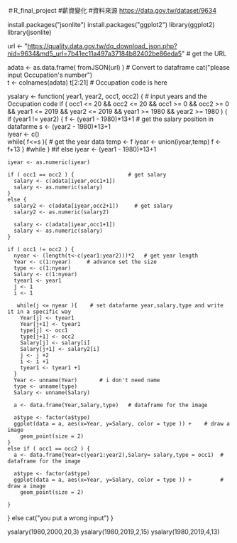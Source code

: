 ＃R_final_project
#薪資變化
#資料來源 https://data.gov.tw/dataset/9634

install.packages("jsonlite")
install.packages("ggplot2")
library(ggplot2)
library(jsonlite)

url <- "https://quality.data.gov.tw/dq_download_json.php?nid=9634&md5_url=7b41ec11a497a37184b82402be86eda5"   # get the URL

adata <- as.data.frame( fromJSON(url) )   # Convert to dataframe
cat("please input Occupation's number")   
t <- colnames(adata)
t[2:21]    # Occupation code is here

ysalary <- function( year1, year2, occ1, occ2) {    # input years and the Occupation code
  if ( occ1 <= 20 && occ2 <= 20 && occ1 >= 0 && occ2 >= 0 &&
       year1 <= 2019 && year2 <= 2019 && year1 >= 1980 && year2 >= 1980 ) {
    if (year1 != year2) {
      f <- (year1 - 1980)*13+1   # get the salary position in datafarme
      s <- (year2 - 1980)*13+1   
      iyear <- c()       
      while( f<=s ){              # get the year data 
        temp <- f
        iyear <- union(iyear,temp)
        f <- f+13
      }  #while
    }  #if
    else 
      iyear <- (year1 - 1980)*13+1
  
    iyear <- as.numeric(iyear)
    
    if ( occ1 == occ2 ) {                 # get salary
      salary <- c(adata[iyear,occ1+1])
      salary <- as.numeric(salary)
    }
    else {
      salary2 <- c(adata[iyear,occ2+1])     # get salary
      salary2 <- as.numeric(salary2)
    
      salary <- c(adata[iyear,occ1+1])
      salary <- as.numeric(salary)
    }
  
    if ( occ1 != occ2 ) {
      nyear <- (length(t<-c(year1:year2)))*2   # get year length
      Year <- c(1:nyear)     # advance set the size 
      type <- c(1:nyear)
      Salary <- c(1:nyear)   
      tyear1 <- year1    
      j <- 1
      i <- 1
     
       while(j <= nyear ){    # set datafarme year,salary,type and write it in a specific way
        Year[j] <- tyear1
        Year[j+1] <- tyear1
        type[j] <- occ1 
        type[j+1] <- occ2
        Salary[j] <- salary[i]
        Salary[j+1] <- salary2[i]
        j <- j +2
        i <- i +1
        tyear1 <- tyear1 +1
      }
      Year <- unname(Year)       # i don't need name
      type <- unname(type)  
      Salary <- unname(Salary)
  
      a <- data.frame(Year,Salary,type)   # dataframe for the image
      
      a$type <- factor(a$type)
      ggplot(data = a, aes(x=Year, y=Salary, color = type )) +    # draw a image
        geom_point(size = 2)
    }
    else if ( occ1 == occ2 ) {  
      a <- data.frame(Year=c(year1:year2),Salary= salary,type = occ1)  #  dataframe for the image
      
      a$type <- factor(a$type)
      ggplot(data = a, aes(x=Year, y=Salary, color = type )) +         # draw a image
        geom_point(size = 2)
    
    }
  }
  else 
    cat("you put a wrong input")
}



ysalary(1980,2000,20,3)
ysalary(1980,2019,2,15)
ysalary(1980,2019,4,13)
